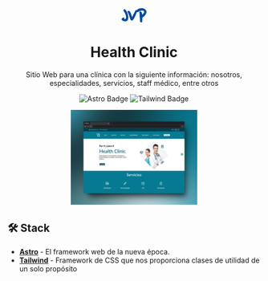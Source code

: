 <p align="center" width="100%">
    <img width="10%" src="https://raw.githubusercontent.com/josvillegas/before-push/main/resources/img/logo/logo.png">
</p>

<div align="center">
    <h1>Health Clinic</h1>
    <p>
    Sitio Web para una clínica con la siguiente información: nosotros, especialidades, servicios, staff médico, entre otros
    </p>
    
![Astro Badge](https://img.shields.io/badge/Astro-BC52EE?logo=astro&logoColor=fff&style=flat)
![Tailwind Badge](https://img.shields.io/badge/Tailwind_CSS-06B6D4?style=flat&logo=tailwind-css&logoColor=white)

</div>

<p align="center" width="100%">
    <img width="50%" src="https://raw.githubusercontent.com/josvillegas/before-push/main/resources/img/previewSEOimg/ClinicaSEO.png">
</p>

## 🛠️ Stack

- [**Astro**](https://astro.build/) - El framework web de la nueva época.
- [**Tailwind**](https://tailwindcss.com/) - Framework de CSS que nos proporciona clases de utilidad de un solo propósito
